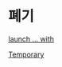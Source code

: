 # 폐기

[launch ... with](%E1%84%91%E1%85%A8%E1%84%80%E1%85%B5%20674a1defa9f2413f8de1be5ed25be087/launch%20with%20ae5cb037820342e0a9fa459b8f3f119d.md)

[Temporary](%E1%84%91%E1%85%A8%E1%84%80%E1%85%B5%20674a1defa9f2413f8de1be5ed25be087/Temporary%20bdf5bda693f642f49b130bd8d267a07f.md)